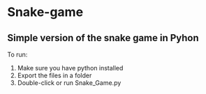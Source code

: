 # Snake-game
Simple version of the snake game in Pyhon
-----------------------------------------
To run:
1. Make sure you have python installed
2. Export the files in a folder
3. Double-click or run Snake_Game.py
